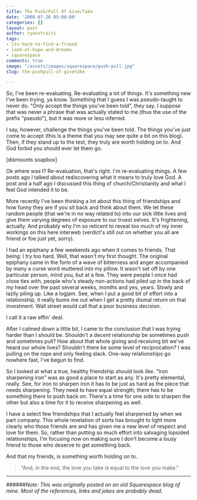 ```yaml
---
title: The Push/Pull Of Give/Take
date: '2008-07-26 05:08:00'
categories: []
layout: post
author: ryanstraits
tags:
- its-hard-to-find-a-friend
- land-of-hope-and-dreams
- squarespace
comments: true
image: "/assets/images/squarespace/push-pull.jpg"
slug: the-pushpull-of-givetake

---
```

So, I've been re-evaluating. Re-evaluating a lot of things. It's something new I've been trying, ya know. Something that I guess I was pseudo-taught to never do. "Only accept the things you've been told", they say. I suppose that was never a phrase that was actually stated to me (thus the use of the prefix "pseudo"), but it was more or less inferred.

<!-- break -->

I say, however, challenge the things you've been told. The things you've just come to accept (this is a theme that you may see quite a bit on this blog). Then, if they stand up to the test, they truly are worth holding on to. And God forbid you should ever let them go.

[dismounts soapbox]

Ok where was I? Re-evaluation, that's right. I'm re-evaluating things. A few posts ago I talked about rediscovering what it means to truly love God. A post and a half ago I discussed this thing of church/Christianity and what I feel God intended it to be.

More recently I've been thinking a lot about this thing of friendships and how funny they are if you sit back and think about them. We let these random people (that we're in no way related to) into our sick little lives and give them varying degrees of exposure to our truest selves. It's frightening, actually. And probably why I'm so reticent to reveal too much of my inner workings on this here interweb (verdict's still out on whether you all are friend or foe just yet, sorry).

I had an epiphany a few weekends ago when it comes to friends. That being: I try too hard. Well, that wasn't my first thought. The original epiphany came in the form of a wave of bitterness and anger accompanied by many a curse word muttered into my pillow. It wasn't set off by one particular person, mind you, but at a few. They were people I once had close ties with, people who's steady non-actions had piled up in the back of my head over the past several weeks, months and yes, years. Slowly and lazily piling up. Like a logjam. See, when I put a good bit of effort into a relationship, it really bums me out when I get a pretty dismal return on that investment. Wall street would call that a poor business decision.

I call it a raw effin' deal.

After I calmed down a little bit, I came to the conclusion that I was trying harder than I should be. Shouldn't a decent relationship be sometimes push and sometimes pull? How about that whole giving and receiving bit we've heard our whole lives? Shouldn't there be some level of reciprocation? I was pulling on the rope and only feeling slack. One-way relationships go nowhere fast, I've begun to find.

So I looked at what a true, healthy friendship should look like. "Iron sharpening iron" was as good a place to start as any. It's pretty elemental, really. See, for iron to sharpen iron it has to be just as hard as the piece that needs sharpening. They need to have equal strength; there has to be something there to push back on. There's a time for one side to sharpen the other but also a time for it to receive sharpening as well.

I have a select few friendships that I actually feel sharpened by when we part company. This whole revelation of sorts has brought to light more clearly who those friends are and has given me a new level of respect and love for them. So, rather than putting so much effort into salvaging lopsided relationships, I'm focusing now on making sure I don't become a lousy friend to those who deserve to get something back.

And that my friends, is something worth holding on to.

> "And, in the end, the love you take is equal to the love you make."

---

######*Note: This was originally posted on an old Squarespace blog of mine. Most of the references, links and jokes are probably dead.*

